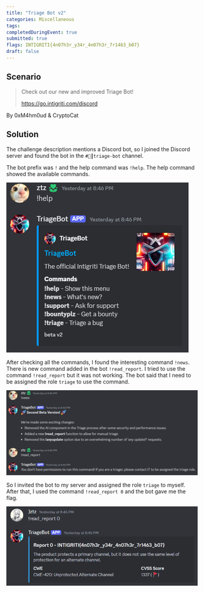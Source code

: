 ```yaml
---
title: "Triage Bot v2"
categories: Miscellaneous
tags: 
completedDuringEvent: true
submitted: true
flags: INTIGRITI{4n07h3r_y34r_4n07h3r_7r1463_b07}
draft: false
---
```

## Scenario

> Check out our new and improved Triage Bot!
>
> https://go.intigriti.com/discord

By 0xM4hm0ud & CryptoCat

## Solution

The challenge description mentions a Discord bot, so I joined the Discord server and found the bot in the `#🤖┃triage-bot` channel. 

The bot prefix was `!` and the help command was `!help`. The help command showed the available commands.

![image](image.png)

After checking all the commands, I found the interesting command `!news`. There is new command added in the bot `!read_report`. I tried to use the command `!read_report` but it was not working. The bot said that I need to be assigned the role `triage` to use the command.

![image-1](image-1.png)

So I invited the bot to my server and assigned the role `triage` to myself. After that, I used the command `!read_report 0` and the bot gave me the flag.

![image-2](image-2.png)
